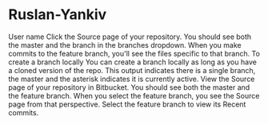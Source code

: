 # Ruslan-Yankiv
User name 
    Click the Source page of your repository. You should see both the master and the <feature> branch in the branches dropdown. When you make commits to the feature branch, you'll see the files specific to that branch.
To create a branch locally
You can create a branch locally as long as you have a cloned version of the repo.
This output indicates there is a single branch, the master and the asterisk indicates it is currently active.
View the Source page of your repository in Bitbucket. You should see both the master and the feature branch. When you select the feature branch, you see the Source page from that perspective. Select the feature branch to view its Recent commits.
